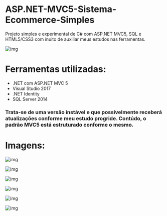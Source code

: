 # ASP.NET-MVC5-Sistema-Ecommerce-Simples
 Projeto simples e experimental de C# com ASP.NET MVC5, SQL e HTML5/CSS3 com inuito de auxiliar meus estudos nas ferramentas.


![img](https://i.imgur.com/OXE806G.png)
 
# Ferramentas utilizadas:
- .NET com ASP.NET MVC 5
- Visual Studio 2017
- .NET Identity
- SQL Server 2014

### Trata-se de uma versão instável e que possívelmente receberá atualizações conforme meu estudo progride. Contúdo, o padrão MVC5 está estruturado conforme o mesmo.

# Imagens:
![img](https://i.imgur.com/tWdVouX.png)

![img](https://i.imgur.com/QFyvRcq.png)

![img](https://i.imgur.com/8Ilk116.png)

![img](https://i.imgur.com/dcIAJU9.png)

![img](https://i.imgur.com/yC7m44d.png)

![img](https://i.imgur.com/oSMJ7Mu.png)
